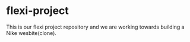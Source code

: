 # flexi-project
This is our flexi project repository and we are working towards building a Nike wesbite(clone).

